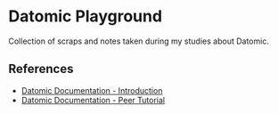 # Datomic Playground

Collection of scraps and notes taken during my studies about Datomic.

## References
* [Datomic Documentation - Introduction](https://docs.datomic.com/datomic-overview.html)
* [Datomic Documentation - Peer Tutorial](https://docs.datomic.com/peer-tutorial/peer-tutorial.html)